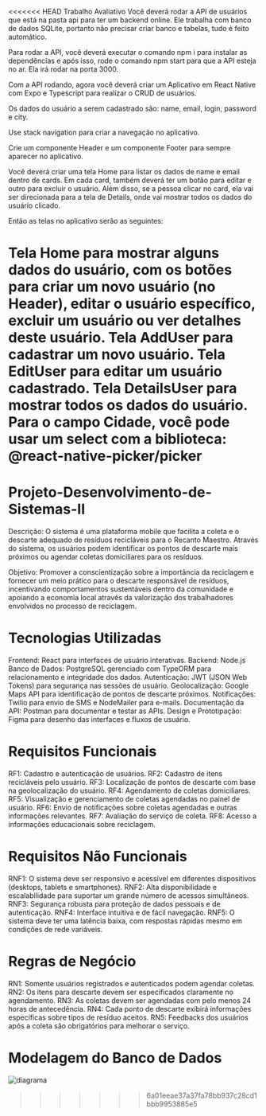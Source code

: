 <<<<<<< HEAD
Trabalho Avaliativo
Você deverá rodar a API de usuários que está na pasta api para ter um backend online. Ele trabalha com banco de dados SQLite, portanto não precisar criar banco e tabelas, tudo é feito automático.

Para rodar a API, você deverá executar o comando npm i para instalar as dependências e após isso, rode o comando npm start para que a API esteja no ar. Ela irá rodar na porta 3000.

Com a API rodando, agora você deverá criar um Aplicativo em React Native com Expo e Typescript para realizar o CRUD de usuários.

Os dados do usuário a serem cadastrado são: name, email, login, password e city.

Use stack navigation para criar a navegação no aplicativo.

Crie um componente Header e um componente Footer para sempre aparecer no aplicativo.

Você deverá criar uma tela Home para listar os dados de name e email dentro de cards. Em cada card, também deverá ter um botão para editar e outro para excluir o usuário. Além disso, se a pessoa clicar no card, ela vai ser direcionada para a tela de Details, onde vai mostrar todos os dados do usuário clicado.

Então as telas no aplicativo serão as seguintes:

Tela Home para mostrar alguns dados do usuário, com os botões para criar um novo usuário (no Header), editar o usuário específico, excluir um usuário ou ver detalhes deste usuário.
Tela AddUser para cadastrar um novo usuário.
Tela EditUser para editar um usuário cadastrado.
Tela DetailsUser para mostrar todos os dados do usuário.
Para o campo Cidade, você pode usar um select com a biblioteca: @react-native-picker/picker
=======
# Projeto-Desenvolvimento-de-Sistemas-II

Descrição: O sistema é uma plataforma mobile que facilita a coleta e o descarte adequado de resíduos recicláveis para o Recanto Maestro. Através do sistema, os usuários podem identificar os pontos de descarte mais próximos ou agendar coletas domiciliares para os resíduos.

Objetivo: Promover a conscientização sobre a importância da reciclagem e fornecer um meio prático para o descarte responsável de resíduos, incentivando comportamentos sustentáveis dentro da comunidade e apoiando a economia local através da valorização dos trabalhadores envolvidos no processo de reciclagem.

# Tecnologias Utilizadas

Frontend: React para interfaces de usuário interativas.
Backend: Node.js
Banco de Dados: PostgreSQL gerenciado com TypeORM para relacionamento e integridade dos dados.
Autenticação: JWT (JSON Web Tokens) para segurança nas sessões de usuário.
Geolocalização: Google Maps API para identificação de pontos de descarte próximos.
Notificações: Twilio para envio de SMS e NodeMailer para e-mails.
Documentação da API: Postman para documentar e testar as APIs.
Design e Prototipação: Figma para desenho das interfaces e fluxos de usuário.


# Requisitos Funcionais

RF1: Cadastro e autenticação de usuários.
RF2: Cadastro de itens recicláveis pelo usuário.
RF3: Localização de pontos de descarte com base na geolocalização do usuário.
RF4: Agendamento de coletas domiciliares.
RF5: Visualização e gerenciamento de coletas agendadas no painel de usuário.
RF6: Envio de notificações sobre coletas agendadas e outras informações relevantes.
RF7: Avaliação do serviço de coleta.
RF8: Acesso a informações educacionais sobre reciclagem.


# Requisitos Não Funcionais

RNF1: O sistema deve ser responsivo e acessível em diferentes dispositivos (desktops, tablets e smartphones).
RNF2: Alta disponibilidade e escalabilidade para suportar um grande número de acessos simultâneos.
RNF3: Segurança robusta para proteção de dados pessoais e de autenticação.
RNF4: Interface intuitiva e de fácil navegação.
RNF5: O sistema deve ter uma latência baixa, com respostas rápidas mesmo em condições de rede variáveis.


# Regras de Negócio

RN1: Somente usuários registrados e autenticados podem agendar coletas.
RN2: Os itens para descarte devem ser especificados claramente no agendamento.
RN3: As coletas devem ser agendadas com pelo menos 24 horas de antecedência.
RN4: Cada ponto de descarte exibirá informações específicas sobre tipos de resíduo aceitos.
RN5: Feedbacks dos usuários após a coleta são obrigatórios para melhorar o serviço.


# Modelagem do Banco de Dados

![diagrama](https://github.com/user-attachments/assets/16fb171d-5818-4968-a357-9ca91dbac54f)



>>>>>>> 6a01eeae37a37fa78bb937c28cd1bbb9953885e5
